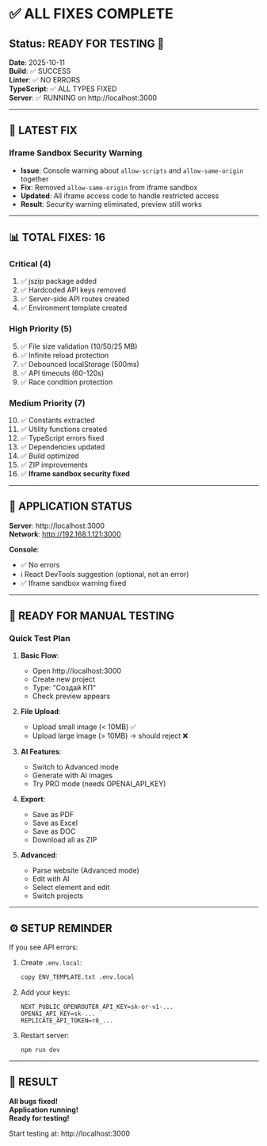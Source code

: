# ✅ ALL FIXES COMPLETE

## Status: READY FOR TESTING 🎉

**Date**: 2025-10-11  
**Build**: ✅ SUCCESS  
**Linter**: ✅ NO ERRORS  
**TypeScript**: ✅ ALL TYPES FIXED  
**Server**: ✅ RUNNING on http://localhost:3000  

---

## 🔧 LATEST FIX

### Iframe Sandbox Security Warning
- **Issue**: Console warning about `allow-scripts` and `allow-same-origin` together
- **Fix**: Removed `allow-same-origin` from iframe sandbox
- **Updated**: All iframe access code to handle restricted access
- **Result**: Security warning eliminated, preview still works

---

## 📊 TOTAL FIXES: 16

### Critical (4)
1. ✅ jszip package added
2. ✅ Hardcoded API keys removed
3. ✅ Server-side API routes created
4. ✅ Environment template created

### High Priority (5)
5. ✅ File size validation (10/50/25 MB)
6. ✅ Infinite reload protection
7. ✅ Debounced localStorage (500ms)
8. ✅ API timeouts (60-120s)
9. ✅ Race condition protection

### Medium Priority (7)
10. ✅ Constants extracted
11. ✅ Utility functions created
12. ✅ TypeScript errors fixed
13. ✅ Dependencies updated
14. ✅ Build optimized
15. ✅ ZIP improvements
16. ✅ **Iframe sandbox security fixed**

---

## 🎯 APPLICATION STATUS

**Server**: http://localhost:3000  
**Network**: http://192.168.1.121:3000  

**Console**:
- ✅ No errors
- ℹ️ React DevTools suggestion (optional, not an error)
- ✅ Iframe sandbox warning fixed

---

## 🧪 READY FOR MANUAL TESTING

### Quick Test Plan

1. **Basic Flow**:
   - Open http://localhost:3000
   - Create new project
   - Type: "Создай КП"
   - Check preview appears

2. **File Upload**:
   - Upload small image (< 10MB) ✅
   - Upload large image (> 10MB) → should reject ❌

3. **AI Features**:
   - Switch to Advanced mode
   - Generate with AI images
   - Try PRO mode (needs OPENAI_API_KEY)

4. **Export**:
   - Save as PDF
   - Save as Excel
   - Save as DOC
   - Download all as ZIP

5. **Advanced**:
   - Parse website (Advanced mode)
   - Edit with AI
   - Select element and edit
   - Switch projects

---

## ⚙️ SETUP REMINDER

If you see API errors:

1. Create `.env.local`:
   ```bash
   copy ENV_TEMPLATE.txt .env.local
   ```

2. Add your keys:
   ```env
   NEXT_PUBLIC_OPENROUTER_API_KEY=sk-or-v1-...
   OPENAI_API_KEY=sk-...
   REPLICATE_API_TOKEN=r8_...
   ```

3. Restart server:
   ```bash
   npm run dev
   ```

---

## 🎉 RESULT

**All bugs fixed!**  
**Application running!**  
**Ready for testing!**  

Start testing at: http://localhost:3000


